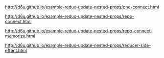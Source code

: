 http://d6u.github.io/example-redux-update-nested-props/one-connect.html

http://d6u.github.io/example-redux-update-nested-props/repo-connect.html

http://d6u.github.io/example-redux-update-nested-props/repo-connect-memorize.html

http://d6u.github.io/example-redux-update-nested-props/reducer-side-effect.html
